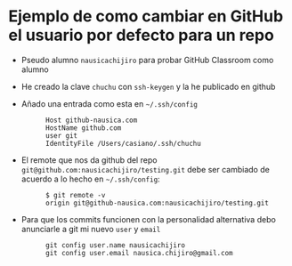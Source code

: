 # Ejemplo de como cambiar en GitHub el usuario por defecto para un repo 

* Pseudo alumno `nausicachijiro` para probar GitHub Classroom como alumno
* He creado la clave `chuchu` con `ssh-keygen` y la he publicado en github 
* Añado una entrada como esta en `~/.ssh/config`

            Host github-nausica.com
            HostName github.com
            user git
            IdentityFile /Users/casiano/.ssh/chuchu
* El remote que nos da github del repo `git@github.com:nausicachijiro/testing.git`
debe ser cambiado de acuerdo a lo hecho en `~/.ssh/config`:

            $ git remote -v
            origin git@github-nausica.com:nausicachijiro/testing.git
* Para que los commits funcionen con la personalidad alternativa 
  debo anunciarle a git mi nuevo `user` y `email`

            git config user.name nausicachijiro
            git config user.email nausica.chijiro@gmail.com
